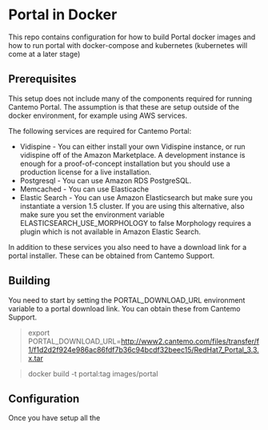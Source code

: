 Portal in Docker
================

This repo contains configuration for how to build Portal docker images
and how to run portal with docker-compose and kubernetes (kubernetes
will come at a later stage)

Prerequisites
-------------

This setup does not include many of the components required for
running Cantemo Portal. The assumption is that these are setup outside
of the docker environment, for example using AWS services.

The following services are required for Cantemo Portal:

* Vidispine - You can either install your own Vidispine instance, or
  run vidispine off of the Amazon Marketplace. A development instance
  is enough for a proof-of-concept installation but you should use a
  production license for a live installation.
* Postgresql - You can use Amazon RDS PostgreSQL.
* Memcached - You can use Elasticache
* Elastic Search - You can use Amazon Elasticsearch but make sure you
  instantiate a version 1.5 cluster. If you are using this
  alternative, also make sure you set the environment variable
  ELASTICSEARCH_USE_MORPHOLOGY to false Morphology requires a plugin
  which is not available in Amazon Elastic Search.

In addition to these services you also need to have a download link
for a portal installer. These can be obtained from Cantemo Support.

Building
--------

You need to start by setting the PORTAL_DOWNLOAD_URL environment
variable to a portal download link. You can obtain these from Cantemo
Support.

> export PORTAL_DOWNLOAD_URL=http://www2.cantemo.com/files/transfer/f1/f1d2d2f924e986ac86fdf7b36c94bcdf32beec15/RedHat7_Portal_3.3.x.tar

> docker build -t portal:tag images/portal


Configuration
-------------

Once you have setup all the 
